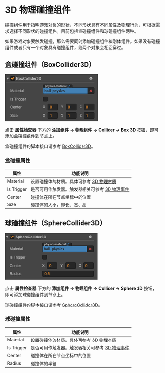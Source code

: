 # 3D 物理碰撞组件

碰撞组件用于指明游戏对象的形状，不同形状具有不同属性及物理行为，可根据需求选择不同形状的碰撞组件。目前包括盒碰撞组件和球碰撞组件两种。

如果游戏对象要触发碰撞，那么需要同时添加碰撞组件和刚体组件。如果没有碰撞组件或者只有一个对象具有碰撞组件，则两个对象会相互穿过。

## 盒碰撞组件（BoxCollider3D）

![盒碰撞组件](image/box-prop.png)

点击 **属性检查器** 下方的 **添加组件 -> 物理组件 -> Collider -> Box 3D** 按钮，即可添加盒碰撞组件到节点上。

盒碰撞组件的脚本接口请参考 [BoxCollider3D](../../../api/zh/classes/BoxCollider3D.html)。

### 盒碰撞属性

| 属性        | 功能说明                  |
| ---------- | -----------              |
| Material   | 设置碰撞体的材质。具体可参考 [3D 物理材质](./physics-material.md)   |
| Is Trigger | 是否可用作触发器。触发器相关可参考 [3D 物理事件](./physics-event.md) |
| Center     | 碰撞体在所在节点坐标中的位置  |
| Size       | 碰撞体的大小，即长、宽、高    |

## 球碰撞组件（SphereCollider3D）

![球碰撞组件](image/sphere-prop.png)

点击 **属性检查器** 下方的 **添加组件 -> 物理组件 -> Collider -> Sphere 3D** 按钮，即可添加球碰撞组件到节点上。

球碰撞组件的脚本接口请参考 [SphereCollider3D](../../../api/zh/classes/SphereCollider3D.html)。

### 球碰撞属性

| 属性        | 功能说明                  |
| ---------- | -----------              |
| Material   | 设置碰撞体的材质。具体可参考 [3D 物理材质](./physics-material.md)   |
| Is Trigger | 是否可用作触发器。触发器相关可参考 [3D 物理事件](./physics-event.md) |
| Center     | 碰撞体在所在节点坐标中的位置  |
| Radius     | 碰撞体的半径               |
